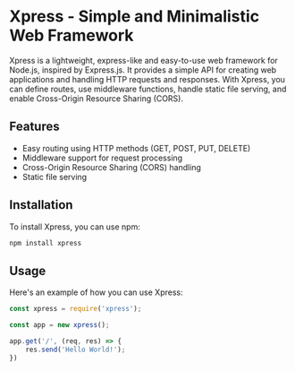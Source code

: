 # Xpress - Simple and Minimalistic Web Framework 

Xpress is a lightweight, express-like and easy-to-use web framework for Node.js, inspired by Express.js. It provides a simple API for creating web applications and handling HTTP requests and responses. With Xpress, you can define routes, use middleware functions, handle static file serving, and enable Cross-Origin Resource Sharing (CORS).

## Features

- Easy routing using HTTP methods (GET, POST, PUT, DELETE)
- Middleware support for request processing
- Cross-Origin Resource Sharing (CORS) handling
- Static file serving

## Installation

To install Xpress, you can use npm:

```bash
npm install xpress
```

## Usage

Here's an example of how you can use Xpress:

```javascript
const xpress = require('xpress');

const app = new xpress();

app.get('/', (req, res) => {
    res.send('Hello World!');
})
```

